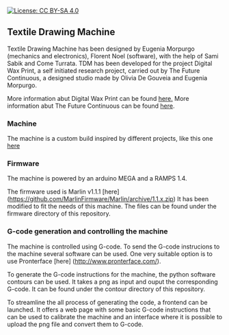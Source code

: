 [![License: CC BY-SA 4.0](https://licensebuttons.net/l/by-sa/4.0/80x15.png)](https://creativecommons.org/licenses/by-sa/4.0/)

## Textile Drawing Machine
Textile Drawing Machine  has been designed by Eugenia Morpurgo (mechanics and electronics), Florent Noel (software), with the help of Sami Sabik and Come Turrata. 
TDM has been developed for the project Digital Wax Print, a self initiated research project, carried out by The Future Continuous,  a designed studio made by Olivia De Gouveia and Eugenia Morpurgo.

More information abut Digital Wax Print can be found [here.](http://digitalwaxprint.com/)
More information abut The Future Continuous can be found [here](http://www.thefuturecontinuous.com/).

### Machine

The machine is a custom build inspired by different projects, like this one [here](https://openbuilds.com/threads/cnc-sand-and-spraycalk-drawmaschine.8927/#post-52036)

### Firmware

The machine is powered by an arduino MEGA and a RAMPS 1.4.

The firmware used is Marlin v1.1.1 [here] (https://github.com/MarlinFirmware/Marlin/archive/1.1.x.zip)
It has been modified to fit the needs of this machine. The files can be found under the firmware directory of this repository.

### G-code generation and controlling the machine

The machine is controlled using G-code. To send the G-code instrucions to the machine several software can be used. One very suitable option is to use Pronterface [here] (http://www.pronterface.com/).

To generate the G-code instructions for the machine, the python software contours can be used. It takes a png as input and ouput the corresponding G-code. It can be found under the contour directory of this repository.

To streamline the all process of generating the code, a frontend can be launched. It offers a web page with some basic G-code instructions that can be used to calibrate the machine and an interface where it is possible to upload the png file and convert them to G-code. 


